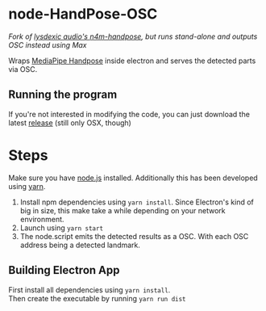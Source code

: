 # node-HandPose-OSC
*Fork of [lysdexic audio's ](https://github.com/lysdexic-audio/)[n4m-handpose](https://github.com/lysdexic-audio/n4m-handpose), but runs stand-alone and outputs OSC instead using Max*<br>

Wraps [MediaPipe Handpose](https://github.com/tensorflow/tfjs-models/tree/master/handpose) inside electron and serves the detected parts via OSC.

## Running the program
If you're not interested in modifying the code, you can just download the latest [release](https://github.com/faaip/node-HandPose-OSC/releases) (still only OSX, though)


# Steps
Make sure you have [node.js](https://nodejs.org/en/) installed. Additionally this has been developed using [yarn](https://yarnpkg.com/).

1. Install npm dependencies using `yarn install`. Since Electron's kind of big in size, this make take a while depending on your network environment.
2. Launch using `yarn start`
3. The node.script emits the detected results as a OSC. With each OSC address being a detected landmark.

## Building Electron App
First install all dependencies using `yarn install`.<br>
Then create the executable by running `yarn run dist`
